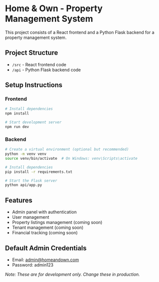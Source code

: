 # Home & Own - Property Management System

This project consists of a React frontend and a Python Flask backend for a property management system.

## Project Structure

- `/src` - React frontend code
- `/api` - Python Flask backend code

## Setup Instructions

### Frontend

```bash
# Install dependencies
npm install

# Start development server
npm run dev
```

### Backend

```bash
# Create a virtual environment (optional but recommended)
python -m venv venv
source venv/bin/activate  # On Windows: venv\Scripts\activate

# Install dependencies
pip install -r requirements.txt

# Start the Flask server
python api/app.py
```

## Features

- Admin panel with authentication
- User management
- Property listings management (coming soon)
- Tenant management (coming soon)
- Financial tracking (coming soon)

## Default Admin Credentials

- Email: admin@homeandown.com
- Password: admin123

*Note: These are for development only. Change these in production.*